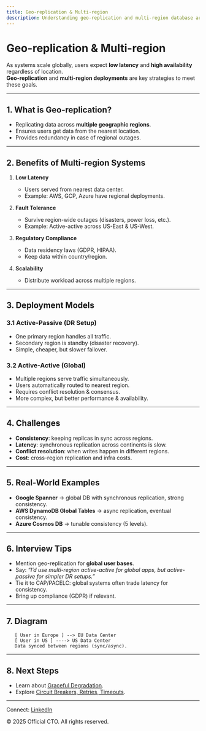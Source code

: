 ```yaml
---
title: Geo-replication & Multi-region
description: Understanding geo-replication and multi-region database architectures for low-latency, fault-tolerant systems.
---
```


# Geo-replication & Multi-region

As systems scale globally, users expect **low latency** and **high availability** regardless of location.  
**Geo-replication** and **multi-region deployments** are key strategies to meet these goals.

---

## 1. What is Geo-replication?

- Replicating data across **multiple geographic regions**.  
- Ensures users get data from the nearest location.  
- Provides redundancy in case of regional outages.  

---

## 2. Benefits of Multi-region Systems

1. **Low Latency**  
   - Users served from nearest data center.  
   - Example: AWS, GCP, Azure have regional deployments.  

2. **Fault Tolerance**  
   - Survive region-wide outages (disasters, power loss, etc.).  
   - Example: Active-active across US-East & US-West.  

3. **Regulatory Compliance**  
   - Data residency laws (GDPR, HIPAA).  
   - Keep data within country/region.  

4. **Scalability**  
   - Distribute workload across multiple regions.  

---

## 3. Deployment Models

### 3.1 Active-Passive (DR Setup)
- One primary region handles all traffic.  
- Secondary region is standby (disaster recovery).  
- Simple, cheaper, but slower failover.  

### 3.2 Active-Active (Global)
- Multiple regions serve traffic simultaneously.  
- Users automatically routed to nearest region.  
- Requires conflict resolution & consensus.  
- More complex, but better performance & availability.  

---

## 4. Challenges

- **Consistency**: keeping replicas in sync across regions.  
- **Latency**: synchronous replication across continents is slow.  
- **Conflict resolution**: when writes happen in different regions.  
- **Cost**: cross-region replication and infra costs.  

---

## 5. Real-World Examples

- **Google Spanner** → global DB with synchronous replication, strong consistency.  
- **AWS DynamoDB Global Tables** → async replication, eventual consistency.  
- **Azure Cosmos DB** → tunable consistency (5 levels).  

---

## 6. Interview Tips

- Mention geo-replication for **global user bases**.  
- Say: *“I’d use multi-region active-active for global apps, but active-passive for simpler DR setups.”*  
- Tie it to CAP/PACELC: global systems often trade latency for consistency.  
- Bring up compliance (GDPR) if relevant.  

---

## 7. Diagram

```
   [ User in Europe ] --> EU Data Center
   [ User in US ] ----> US Data Center
   Data synced between regions (sync/async).
```

---

## 8. Next Steps

- Learn about [Graceful Degradation](/sections/hld/reliability/graceful-degradation.md).  
- Explore [Circuit Breakers, Retries, Timeouts](/sections/hld/reliability/circuit-breakers.md).  

---

<footer>
  <p>Connect: <a href="https://www.linkedin.com/in/ravi-shankar-a725b0225/">LinkedIn</a></p>
  <p>&copy; 2025 Official CTO. All rights reserved.</p>
</footer>

